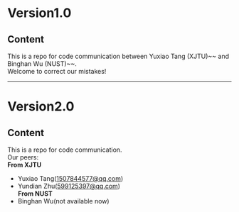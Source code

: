 Version1.0
=================
Content
-----------------
This is a repo for code communication between Yuxiao Tang (XJTU)~~ and Binghan Wu (NUST)~~.  
Welcome to correct our mistakes!
***
Version2.0
=================
Content
-----------------
This is a repo for code communication.  
Our peers:  
**From XJTU**  
* Yuxiao Tang(1507844577@qq.com)  
* Yundian Zhu(599125397@qq.com)  
**From NUST**  
* Binghan Wu(not available now)  